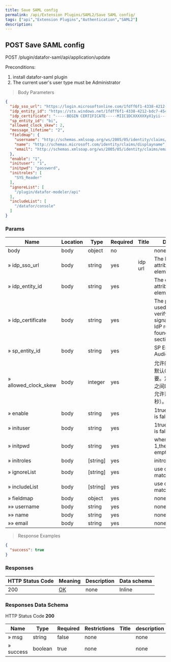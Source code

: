 ```yaml
---
title: Save SAML config
permalink: /api/Extension Plugins/SAML2/Save SAML config/
tags: ["api","Extension Plugins","Authentication","SAML2"]
description: 
---
```


## POST Save SAML config

POST /plugin/datafor-saml/api/application/update

Preconditions:
1. install datafor-saml plugin
2. The current user's user type must be Administrator

> Body Parameters

```json
{
  "idp_sso_url": "https://login.microsoftonline.com/1fdff6f1-4338-4212-bdc7-4544f8c9b2f6/saml2",
  "idp_entity_id": "https://sts.windows.net/1fdff6f1-4338-4212-bdc7-4544f8c9b2f6/",
  "idp_certificate": "-----BEGIN CERTIFICATE-----MIIC1DCXXXXXXyX1yii-----END CERTIFICATE-----",
  "sp_entity_id": "bi",
  "allowed_clock_skew": 2,
  "message_lifetime": "2",
  "fieldmap": {
    "username": "http://schemas.xmlsoap.org/ws/2005/05/identity/claims/emailaddress",
    "name": "http://schemas.microsoft.com/identity/claims/displayname",
    "email": "http://schemas.xmlsoap.org/ws/2005/05/identity/claims/emailaddress"
  },
  "enable": "1",
  "inituser": "1",
  "initpwd": "password",
  "initroles": [
    "SYS_Reader"
  ],
  "ignoreList": [
    "/plugin/datafor-modeler/api"
  ],
  "includeList": [
    "/datafor/console"
  ]
}
```

### Params

|Name|Location|Type|Required|Title|Description|
|---|---|---|---|---|---|
|body|body|object| no ||none|
|» idp_sso_url|body|string| yes | idp url|The Location attribute in the <SingleSignOnService> element|
|» idp_entity_id|body|string| yes ||The entityID attribute in the <EntityDescriptor> element.|
|» idp_certificate|body|string| yes ||The public key used by Looker to verify the signature of the IdP response, found in the <KeyDescriptor use="signing"><KeyInfo><X509Data><X509Certificate> section.|
|» sp_entity_id|body|string| yes ||SP Entity/IdP Audience|
|» allowed_clock_skew|body|integer| yes ||允许的时间偏移。默认0，有的idp需要。定义 IdP 和 SP 之间时间戳差异的允许范围（单位：秒）。|
|» enable|body|string| yes ||1true0false,default is false|
|» inituser|body|string| yes ||1true0false,default is false|
|» initpwd|body|string| yes ||when inituser 1,then cannot be empty|
|» initroles|body|[string]| yes ||initroles|
|» ignoreList|body|[string]| yes ||use contains to match|
|» includeList|body|[string]| yes ||use contains to match|
|» fieldmap|body|object| yes ||none|
|»» username|body|string| yes ||none|
|»» name|body|string| yes ||none|
|»» email|body|string| yes ||none|

> Response Examples

```json
{
  "success": true
}
```

### Responses

|HTTP Status Code |Meaning|Description|Data schema|
|---|---|---|---|
|200|[OK](https://tools.ietf.org/html/rfc7231#section-6.3.1)|none|Inline|

### Responses Data Schema

HTTP Status Code **200**

|Name|Type|Required|Restrictions|Title|description|
|---|---|---|---|---|---|
|» msg|string|false|none||none|
|» success|boolean|true|none||none|